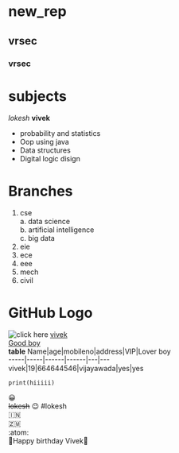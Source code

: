 # new_rep
## vrsec
### vrsec
# subjects


*lokesh*
**vivek**

- probability and statistics
- Oop using java
- Data structures
- Digital logic disign   
# Branches
1. cse   
     a. data science   
     b. artificial intelligence   
     c. big data    
2. eie
3. ece
4. eee
5. mech
6. civil


# GitHub Logo
![click here](https://github.githubassets.com/images/modules/open_graph/github-mark.png)
<a href="www.github.com">vivek</a>  
[Good boy](https://github.com/)   
**table**
Name|age|mobileno|address|VIP|Lover boy  
-----|-----|------|------|---|---  
vivek|19|664644546|vijayawada|yes|yes        
   
   
~~~
print(hiiiii)  
~~~

:grinning:  
~~lokesh~~ :wink:
#lokesh     
:india:      
:zambia:      
:atom:    
:bouquet:Happy birthday Vivek:bouquet:

